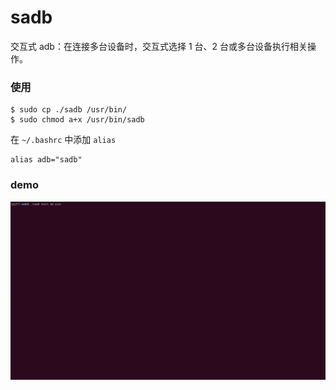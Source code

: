# sadb

交互式 adb：在连接多台设备时，交互式选择 1 台、2 台或多台设备执行相关操作。

### 使用
```
$ sudo cp ./sadb /usr/bin/
$ sudo chmod a+x /usr/bin/sadb
```
在 `~/.bashrc` 中添加 `alias`
```
alias adb="sadb"
```

### demo
![](https://raw.githubusercontent.com/UncleBrook/sadb/main/screenshot/demo_0.gif)
